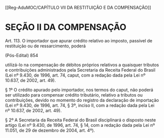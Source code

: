 [[Reg-AduMOC/CAPÍTULO VII DA RESTITUIÇÃO E DA COMPENSAÇÃO]]

# SEÇÃO II DA COMPENSAÇÃO

Art. 113. O importador que apurar crédito relativo ao
imposto, passível de restituição ou de ressarcimento, poderá

(Pós-Edital)    854

utilizá-lo na compensação de débitos próprios relativos a
quaisquer tributos e contribuições administrados pela
Secretaria da Receita Federal do Brasil (Lei nº 9.430, de 1996,
art. 74, caput, com a redação dada pela Lei nº 10.637, de
2002, art. 49).

§ 1º O crédito apurado pelo importador, nos termos do
caput, não poderá ser utilizado para compensar crédito
tributário, relativo a tributos ou contribuições, devido no
momento do registro da declaração de importação (Lei nº
9.430, de 1996, art. 74, § 3º, inciso II, com a redação dada
pela Lei nº 10.637, de 2002, art. 49).

§ 2º A Secretaria da Receita Federal do Brasil disciplinará o
disposto neste artigo (Lei nº 9.430, de 1996, art. 74, § 14,
com a redação dada pela Lei nº 11.051, de 29 de dezembro
de 2004, art. 4º).